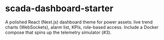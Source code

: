 # scada-dashboard-starter
A polished React (Next.js) dashboard theme for power assets: live trend charts (WebSockets), alarm list, KPIs, role-based access. Include a Docker compose that spins up the telemetry simulator (#3).
